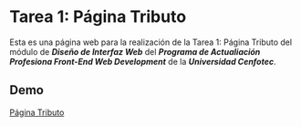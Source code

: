 # Tarea 1: Página Tributo

Esta es una página web para la realización de la Tarea 1: Página Tributo del módulo de ***Diseño de Interfaz Web*** del ***Programa de Actualiación Profesiona Front-End Web Development*** de la ***Universidad Cenfotec***.

## Demo
[Página Tributo](https://tributo-cenfotec.web.app/)
